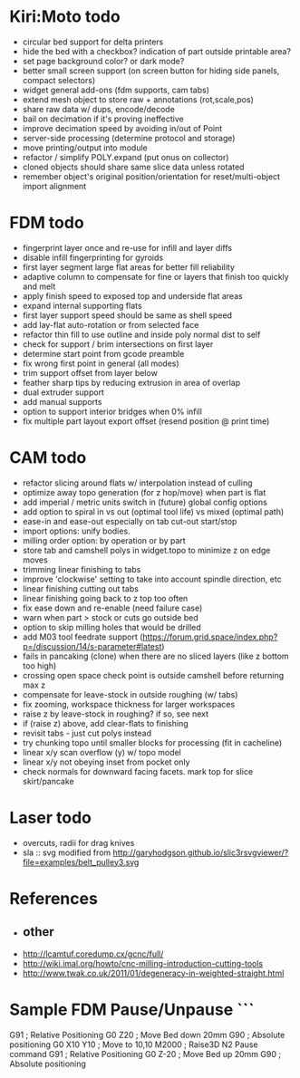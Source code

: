 # Kiri:Moto todo

* circular bed support for delta printers
* hide the bed with a checkbox? indication of part outside printable area?
* set page background color? or dark mode?
* better small screen support (on screen button for hiding side panels, compact selectors)
* widget general add-ons (fdm supports, cam tabs)
* extend mesh object to store raw + annotations (rot,scale,pos)
*    share raw data w/ dups, encode/decode
* bail on decimation if it's proving ineffective
* improve decimation speed by avoiding in/out of Point
* server-side processing (determine protocol and storage)
* move printing/output into module
* refactor / simplify POLY.expand (put onus on collector)
* cloned objects should share same slice data unless rotated
* remember object's original position/orientation for reset/multi-object import alignment

# FDM todo

* fingerprint layer once and re-use for infill and layer diffs
* disable infill fingerprinting for gyroids
* first layer segment large flat areas for better fill reliability
* adaptive column to compensate for fine or layers that finish too quickly and melt
* apply finish speed to exposed top and underside flat areas
* expand internal supporting flats
* first layer support speed should be same as shell speed
* add lay-flat auto-rotation or from selected face
* refactor thin fill to use outline and inside poly normal dist to self
* check for support / brim intersections on first layer
* determine start point from gcode preamble
* fix wrong first point in general (all modes)
* trim support offset from layer below
* feather sharp tips by reducing extrusion in area of overlap
* dual extruder support
* add manual supports
* option to support interior bridges when 0% infill
* fix multiple part layout export offset (resend position @ print time)

# CAM todo

* refactor slicing around flats w/ interpolation instead of culling
* optimize away topo generation (for z hop/move) when part is flat
* add imperial / metric units switch in (future) global config options
* add option to spiral in vs out (optimal tool life) vs mixed (optimal path)
* ease-in and ease-out especially on tab cut-out start/stop
* import options: unify bodies.
* milling order option: by operation or by part
* store tab and camshell polys in widget.topo to minimize z on edge moves
* trimming linear finishing to tabs
* improve 'clockwise' setting to take into account spindle direction, etc
* linear finishing cutting out tabs
* linear finishing going back to z top too often
* fix ease down and re-enable (need failure case)
* warn when part > stock or cuts go outside bed
* option to skip milling holes that would be drilled
* add M03 tool feedrate support (https://forum.grid.space/index.php?p=/discussion/14/s-parameter#latest)
* fails in pancaking (clone) when there are no sliced layers (like z bottom too high)
* crossing open space check point is outside camshell before returning max z
* compensate for leave-stock in outside roughing (w/ tabs)
* fix zooming, workspace thickness for larger workspaces
* raise z by leave-stock in roughing? if so, see next
* if (raise z) above, add clear-flats to finishing
* revisit tabs - just cut polys instead
* try chunking topo until smaller blocks for processing (fit in cacheline)
* linear x/y scan overflow (y) w/ topo model
* linear x/y not obeying inset from pocket only
* check normals for downward facing facets. mark top for slice skirt/pancake

# Laser todo

* overcuts, radii for drag knives
* sla :: svg modified from http://garyhodgson.github.io/slic3rsvgviewer/?file=examples/belt_pulley3.svg

# References

* other
  -----
* http://lcamtuf.coredump.cx/gcnc/full/
* http://wiki.imal.org/howto/cnc-milling-introduction-cutting-tools
* http://www.twak.co.uk/2011/01/degeneracy-in-weighted-straight.html


# Sample FDM Pause/Unpause ```

G91        ; Relative Positioning
G0 Z20     ; Move Bed down 20mm
G90        ; Absolute positioning
G0 X10 Y10 ; Move to 10,10
M2000      ; Raise3D N2 Pause command
G91        ; Relative Positioning
G0 Z-20    ; Move Bed up 20mm
G90        ; Absolute positioning

```
